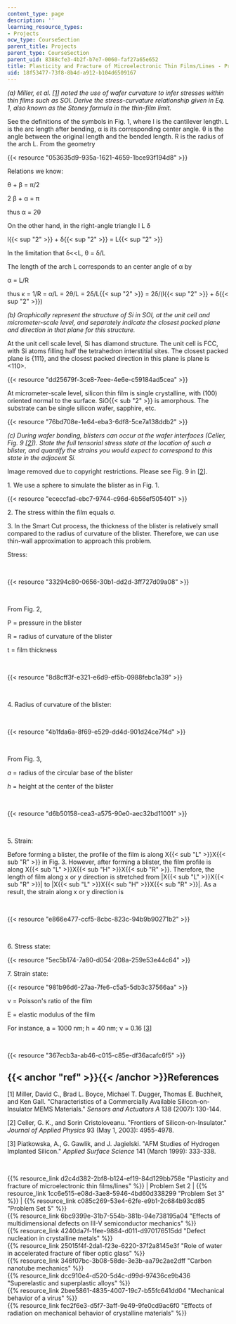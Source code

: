 ```yaml
---
content_type: page
description: ''
learning_resource_types:
- Projects
ocw_type: CourseSection
parent_title: Projects
parent_type: CourseSection
parent_uid: 8388cfe3-4b2f-b7e7-0060-faf27a65e652
title: Plasticity and Fracture of Microelectronic Thin Films/Lines - Problem Set 2
uid: 18f53477-73f8-8b4d-a912-b104d6509167
---
```


_(a) Miller, et al. \[[1](#ref)\] noted the use of wafer curvature to infer stresses within thin films such as SOI. Derive the stress-curvature relationship given in Eq. 1, also known as the Stoney formula in the thin-film limit._

See the definitions of the symbols in Fig. 1, where l is the cantilever length. L is the arc length after bending, α is its corresponding center angle. θ is the angle between the original length and the bended length. R is the radius of the arch L. From the geometry

{{< resource "053635d9-935a-1621-4659-1bce93f194d8" >}}

Relations we know:

θ + β = π/2

2 β + α = π

thus α = 2θ

On the other hand, in the right-angle triangle l L δ

l{{< sup "2" >}} + δ{{< sup "2" >}} = L{{< sup "2" >}}

In the limitation that δ\<\<L, θ = δ/L

The length of the arch L corresponds to an center angle of α by

α = L/R

thus κ = 1/R = α/L = 2θ/L = 2δ/L{{< sup "2" >}} = 2δ/(l{{< sup "2" >}} + δ{{< sup "2" >}})

_(b) Graphically represent the structure of Si in SOI, at the unit cell and micrometer-scale level, and separately indicate the closest packed plane and direction in that plane for this structure._

At the unit cell scale level, Si has diamond structure. The unit cell is FCC, with Si atoms filling half the tetrahedron interstitial sites. The closest packed plane is {111}, and the closest packed direction in this plane is plane is \<110>.

{{< resource "dd25679f-3ce8-7eee-4e6e-c59184ad5cea" >}}

At micrometer-scale level, silicon thin film is single crystalline, with (100) oriented normal to the surface. SiO{{< sub "2" >}} is amorphous. The substrate can be single silicon wafer, sapphire, etc.

{{< resource "76bd708e-1e64-eba3-6df8-5ce7a138ddb2" >}}

_(c) During wafer bonding, blisters can occur at the wafer interfaces (Celler, Fig. 9 \[[2](#ref)\]). State the full tensorial stress state at the location of such a blister, and quantify the strains you would expect to correspond to this state in the adjacent Si._

Image removed due to copyright restrictions. Please see Fig. 9 in \[[2](#ref)\].

1\. We use a sphere to simulate the blister as in Fig. 1.

{{< resource "ececcfad-ebc7-9744-c96d-6b56ef505401" >}}

2\. The stress within the film equals σ.

3\. In the Smart Cut process, the thickness of the blister is relatively small compared to the radius of curvature of the blister. Therefore, we can use thin-wall approximation to approach this problem.

Stress:

  
 

{{< resource "33294c80-0656-30b1-dd2d-3ff727d09a08" >}}

  
 

From Fig. 2,

P = pressure in the blister

R = radius of curvature of the blister

t = film thickness

  
 

{{< resource "8d8cff3f-e321-e6d9-ef5b-0988febc1a39" >}}

  
 

4\. Radius of curvature of the blister:

  
 

{{< resource "4b1fda6a-8f69-e529-dd4d-901d24ce7f4d" >}}

  
 

From Fig. 3,

_a_ = radius of the circular base of the blister

_h_ = height at the center of the blister

  
 

{{< resource "d6b50158-cea3-a575-90e0-aec32bd11001" >}}

  
 

5\. Strain:

Before forming a blister, the profile of the film is along X{{< sub "L" >}}X{{< sub "R" >}} in Fig. 3. However, after forming a blister, the film profile is along X{{< sub "L" >}}X{{< sub "H" >}}X{{< sub "R" >}}. Therefore, the length of film along x or y direction is stretched from |X{{< sub "L" >}}X{{< sub "R" >}}| to |X{{< sub "L" >}}X{{< sub "H" >}}X{{< sub "R" >}}|. As a result, the strain along x or y direction is

  
 

{{< resource "e866e477-ccf5-8cbc-823c-94b9b90271b2" >}}

  
 

6\. Stress state:

{{< resource "5ec5b174-7a80-d054-208a-259e53e44c64" >}}

7\. Strain state:

{{< resource "981b96d6-27aa-7fe6-c5a5-5db3c37566aa" >}}

ν = Poisson's ratio of the film

E = elastic modulus of the film

For instance, a = 1000 nm; h = 40 nm; ν = 0.16 \[[3](#ref)\]

  
 

{{< resource "367ecb3a-ab46-c015-c85e-df36acafc6f5" >}}

{{< anchor "ref" >}}{{< /anchor >}}References
---------------------------------------------

\[1\] Miller, David C., Brad L. Boyce, Michael T. Dugger, Thomas E. Buchheit, and Ken Gall. "Characteristics of a Commercially Available Silicon-on-Insulator MEMS Materials." _Sensors and Actuators A_ 138 (2007): 130-144.

\[2\] Celler, G. K., and Sorin Cristoloveanu. "Frontiers of Silicon-on-Insulator." _Journal of Applied Physics_ 93 (May 1, 2003): 4955-4978.

\[3\] Piatkowska, A., G. Gawlik, and J. Jagielski. "AFM Studies of Hydrogen Implanted Silicon." _Applied Surface Science_ 141 (March 1999): 333-338.

  
  
 

{{% resource_link d2c4d382-2bf8-b124-ef19-84d129bb758e "Plasticity and fracture of microelectronic thin films/lines" %}} | Problem Set 2 | {{% resource_link 1cc6e515-e08d-3ae8-5946-4bd60d338299 "Problem Set 3" %}} | {{% resource_link c085c269-53e4-62fe-e9b1-2c684b93cd85 "Problem Set 5" %}}  
{{% resource_link 6bc9399e-31b7-554b-381b-94e738195a04 "Effects of multidimensional defects on III-V semiconductor mechanics" %}}  
{{% resource_link 4240da7f-1fee-9884-d011-d970176515dd "Defect nucleation in crystalline metals" %}}  
{{% resource_link 25015f4f-2da1-f23e-6220-37f2a8145e3f "Role of water in accelerated fracture of fiber optic glass" %}}  
{{% resource_link 346f07bc-3b08-58de-3e3b-aa79c2ae2dff "Carbon nanotube mechanics" %}}  
{{% resource_link dcc910e4-d520-5d4c-d99d-97436ce9b436 "Superelastic and superplastic alloys" %}}  
{{% resource_link 2bee5861-4835-4007-19c7-b55fc641dd04 "Mechanical behavior of a virus" %}}  
{{% resource_link fec2f6e3-d5f7-3aff-9e49-9fe0cd9ac6f0 "Effects of radiation on mechanical behavior of crystalline materials" %}}